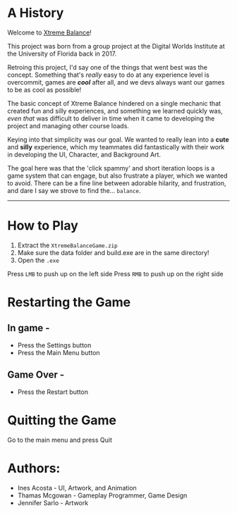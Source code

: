 # A History
Welcome to [Xtreme Balance](https://www.youtube.com/watch?v=OZecD8ku4FU)!

This project was born from a group project at the Digital Worlds Institute at the University of Florida back in 2017.

Retroing this project, I'd say one of the things that went best was the concept. Something that's _really_ easy to do at any experience level is overcommit, games are ***cool*** after all, and we devs always want our games to be as cool as possible!

The basic concept of Xtreme Balance hindered on a single mechanic that created fun and silly experiences, and something we learned quickly was, _even that_ was difficult to deliver in time when it came to developing the project and managing other course loads.

Keying into that simplicity was our goal. We wanted to really lean into a **cute** and **silly** experience, which my teammates did fantastically with their work in developing the UI, Character, and Background Art.

The goal here was that the 'click spammy' and short iteration loops is a game system that can engage, but also frustrate a player, which we wanted to avoid. There can be a fine line between adorable hilarity, and frustration, and dare I say we strove to find the... `balance`.

---
# How to Play
1. Extract the `XtremeBalanceGame.zip`
2. Make sure the data folder and build.exe are in the same directory!
3. Open the `.exe`

Press `LMB` to push up on the left side
Press `RMB` to push up on the right side


# Restarting the Game
## In game - 
  - Press the Settings button
  - Press the Main Menu button

## Game Over - 
  - Press the Restart button

# Quitting the Game
Go to the main menu and press Quit

# Authors:
  - Ines Acosta - UI, Artwork, and Animation
  - Thamas Mcgowan - Gameplay Programmer, Game Design
  - Jennifer Sarlo - Artwork
